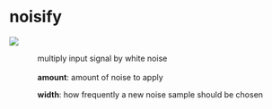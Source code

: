 
<a name=noisify></a><br>
# <b>noisify</b>
<img src="../images/noisify.png"><br>
<div style="display:inline-block;margin-left:50px;">
multiply input signal by white noise<br/><br/>
<b>amount</b>: amount of noise to apply<br>

<b>width</b>: how frequently a new noise sample should be chosen<br>
